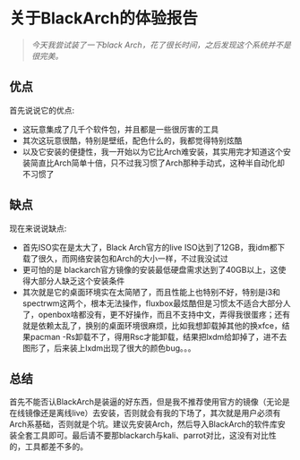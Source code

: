 # 关于BlackArch的体验报告


> *今天我尝试装了一下black Arch，花了很长时间，之后发现这个系统并不是很完美。*

<!--more-->
## 优点

首先说说它的优点:

* 这玩意集成了几千个软件包，并且都是一些很厉害的工具
* 其次这玩意很酷，特别是壁纸，配色什么的，我都觉得特别炫酷
* 以及它安装的便捷性，我一开始以为它比Arch难安装，其实用完才知道这个安装简直比Arch简单十倍，只不过我习惯了Arch那种手动式，这种半自动化却不习惯了

## 缺点

现在来说说缺点:

* 首先ISO实在是太大了，Black Arch官方的live ISO达到了12GB，我idm都下载了很久，而网络安装包和Arch的大小一样，不过我没试过
* 更可怕的是 blackarch官方镜像的安装最低硬盘需求达到了40GB以上，这使得大部分人缺乏这个安装条件
* 其次就是它的桌面环境实在太简陋了，而且性能上也特别不好，特别是i3和spectrwm这两个，根本无法操作，fluxbox最炫酷但是习惯太不适合大部分人了，openbox啥都没有，更不好操作，而且不支持中文，弄得我很蛋疼；还有就是依赖太乱了，换别的桌面环境很麻烦，比如我想卸载掉其他的换xfce，结果pacman -Rs卸载不了，得用Rsc才能卸载，结果把lxdm给卸掉了，进不去图形了，后来装上lxdm出现了很大的颜色bug。。。

## 总结

首先不能否认BlackArch是装逼的好东西，但是我不推荐使用官方的镜像（无论是在线镜像还是离线live）去安装，否则就会有我的下场了，其次就是用户必须有Arch系基础，否则就是个坑。建议先安装Arch，然后导入BlackArch的软件库安装全套工具即可。最后请不要那blackarch与kali、parrot对比，这没有对比性的，工具都差不多的。
